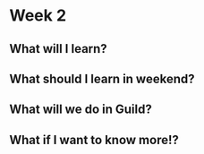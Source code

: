 # Week 2

## What will I learn?

## What should I learn in weekend?

## What will we do in Guild?

## What if I want to know more!?
